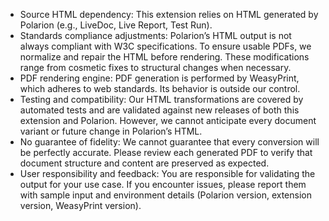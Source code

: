 * Source HTML dependency: This extension relies on HTML generated by Polarion (e.g., LiveDoc, Live Report, Test Run).
* Standards compliance adjustments: Polarion’s HTML output is not always compliant with W3C specifications. To ensure usable PDFs, we normalize and repair the HTML before rendering. These modifications range from cosmetic fixes to structural changes when necessary.
* PDF rendering engine: PDF generation is performed by WeasyPrint, which adheres to web standards. Its behavior is outside our control.
* Testing and compatibility: Our HTML transformations are covered by automated tests and are validated against new releases of both this extension and Polarion. However, we cannot anticipate every document variant or future change in Polarion’s HTML.
* No guarantee of fidelity: We cannot guarantee that every conversion will be perfectly accurate. Please review each generated PDF to verify that document structure and content are preserved as expected.
* User responsibility and feedback: You are responsible for validating the output for your use case. If you encounter issues, please report them with sample input and environment details (Polarion version, extension version, WeasyPrint version).
